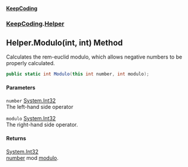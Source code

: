 #### [KeepCoding](index.md 'index')
### [KeepCoding](KeepCoding.md 'KeepCoding').[Helper](Helper.md 'KeepCoding.Helper')
## Helper.Modulo(int, int) Method
Calculates the rem-euclid modulo, which allows negative numbers to be properly calculated.  
```csharp
public static int Modulo(this int number, int modulo);
```
#### Parameters
<a name='KeepCoding_Helper_Modulo(int_int)_number'></a>
`number` [System.Int32](https://docs.microsoft.com/en-us/dotnet/api/System.Int32 'System.Int32')  
The left-hand side operator
  
<a name='KeepCoding_Helper_Modulo(int_int)_modulo'></a>
`modulo` [System.Int32](https://docs.microsoft.com/en-us/dotnet/api/System.Int32 'System.Int32')  
The right-hand side operator.
  
#### Returns
[System.Int32](https://docs.microsoft.com/en-us/dotnet/api/System.Int32 'System.Int32')  
[number](Helper_Modulo_i4hS4bgCfbQEEe18hEFHPQ.md#KeepCoding_Helper_Modulo(int_int)_number 'KeepCoding.Helper.Modulo(int, int).number') mod [modulo](Helper_Modulo_i4hS4bgCfbQEEe18hEFHPQ.md#KeepCoding_Helper_Modulo(int_int)_modulo 'KeepCoding.Helper.Modulo(int, int).modulo').
